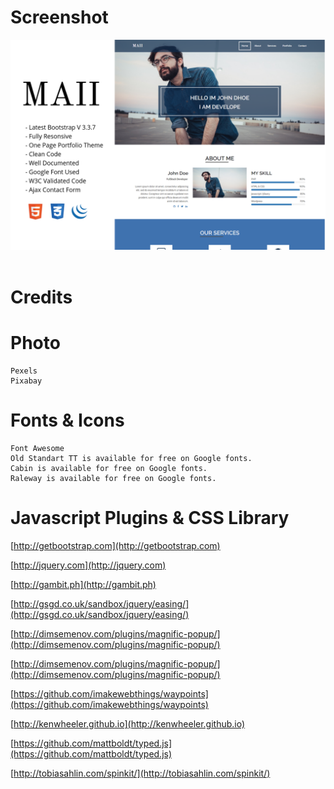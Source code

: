 # Screenshot

<img src="https://github.com/mahmudinm/template-bootstrap-portfolio-maii/blob/master/SCREENSHOT/previewMaii.png" width=800/>&nbsp;

# Credits

# Photo

	Pexels
	Pixabay

# Fonts & Icons

	Font Awesome
	Old Standart TT is available for free on Google fonts.
	Cabin is available for free on Google fonts.
	Raleway is available for free on Google fonts.

# Javascript Plugins & CSS Library

[http://getbootstrap.com](http://getbootstrap.com)

[http://jquery.com](http://jquery.com)

[http://gambit.ph](http://gambit.ph)

[http://gsgd.co.uk/sandbox/jquery/easing/](http://gsgd.co.uk/sandbox/jquery/easing/)

[http://dimsemenov.com/plugins/magnific-popup/](http://dimsemenov.com/plugins/magnific-popup/)

[http://dimsemenov.com/plugins/magnific-popup/](http://dimsemenov.com/plugins/magnific-popup/)

[https://github.com/imakewebthings/waypoints](https://github.com/imakewebthings/waypoints)

[http://kenwheeler.github.io](http://kenwheeler.github.io)

[https://github.com/mattboldt/typed.js](https://github.com/mattboldt/typed.js)

[http://tobiasahlin.com/spinkit/](http://tobiasahlin.com/spinkit/)

